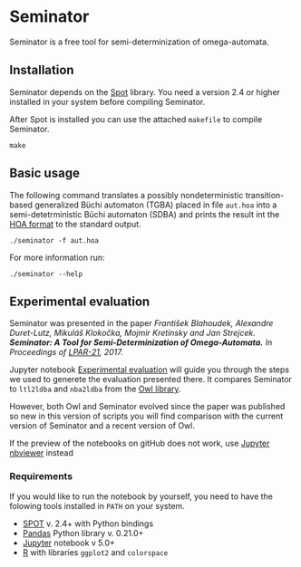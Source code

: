 # Seminator
Seminator is a free tool for semi-determinization of omega-automata.

## Installation
Seminator depends on the [Spot](https://spot.lrde.epita.fr/index.html) library. You need a version 2.4 or higher installed in your system before compiling Seminator.

After Spot is installed you can use the attached `makefile` to compile Seminator.

```
make
```

## Basic usage
The following command translates a possibly nondeterministic transition-based generalized Büchi automaton (TGBA) placed in file `aut.hoa` into a semi-detetrministic Büchi automaton (SDBA) and prints the result int the [HOA format](https://adl.github.io/hoaf/) to the standard output.
```
./seminator -f aut.hoa
```

For more information run:
```
./seminator --help
```

## Experimental evaluation
Seminator was presented in the paper _František Blahoudek, Alexandre Duret-Lutz, Mikuláš Klokočka, Mojmir Kretinsky and Jan Strejcek. **Seminator: A Tool for Semi-Determinization of Omega-Automata.** In Proceedings of [LPAR-21](http://easychair.org/smart-program/LPAR-21/LPAR-index.html), 2017._

Jupyter notebook [Experimental evaluation](Experimental_evaluation.ipynb)
will guide you through the steps we used to generete the evaluation presented there. 
It compares Seminator to `ltl2ldba` and `nba2ldba` from the 
[Owl library](https://www7.in.tum.de/~sickert/projects/owl/).

However, both Owl and Seminator evolved since the paper was published
so new in this version of scripts you will find comparison with the
current version of Seminator and a recent version of Owl.

If the preview of the notebooks on gitHub does not work, use 
[Jupyter nbviewer](https://nbviewer.jupyter.org/github/mklokocka/seminator/blob/master/Experimental_evaluation.ipynb) instead

### Requirements

If you would like to run the notebook by yourself, you need to have the 
folowing tools installed in `PATH` on your system.

* [SPOT](https://spot.lrde.epita.fr/) v. 2.4+ with Python bindings
* [Pandas](http://pandas.pydata.org/) Python library v. 0.21.0+
* [Jupyter](http://jupyter.org/) notebook v 5.0+
* [R](https://www.r-project.org/) with libraries `ggplot2` and `colorspace`